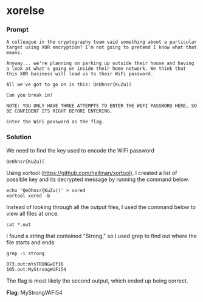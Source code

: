 # xorelse

### Prompt
```
A colleague in the cryptography team said something about a particular target using XOR encryption? I'm not going to pretend I know what that means.

Anyway... we're planning on parking up outside their house and having a look at what's going on inside their home network. We think that this XOR business will lead us to their WiFi password.

All we've got to go on is this: QeOhnsr{KuZu)(

Can you break in?

NOTE: YOU ONLY HAVE THREE ATTEMPTS TO ENTER THE WIFI PASSWORD HERE, SO BE CONFIDENT ITS RIGHT BEFORE ENTERING.

Enter the WiFi password as the flag.
```

### Solution
We need to find the key used to encode the WiFi password

`QeOhnsr{KuZu)(`

Using xortool (https://github.com/hellman/xortool), I created a list of possible key and its decrypted message by running the command below.

```
echo 'QeOhnsr{KuZu)(' > xored
xortool xored -b

```

Instead of looking through all the output files, I used the command below to view all files at once.

`cat *.out`

I found a string that contained "Strong," so I used grep to find out where the file starts and ends

`grep -i strong`

```
073.out:mYsTRONGwIfI6
105.out:MyStrongWiFi54
```

The flag is most likely the second output, which ended up being correct.

**Flag**: MyStrongWiFi54

